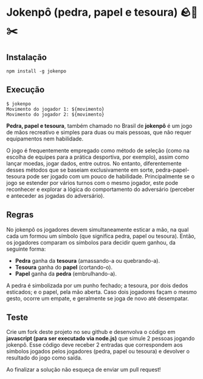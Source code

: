Jokenpô (pedra, papel e tesoura) 🪨🧻✂️
================================

## Instalação
`npm install -g jokenpo`

## Execução
```
$ jokenpo
Movimento do jogador 1: ${movimento}
Movimento do jogador 2: ${movimento}
```


**Pedra, papel e tesoura**, também chamado no Brasil de **jokenpô** é um jogo de mãos recreativo e simples para duas ou mais pessoas, que não requer equipamentos nem habilidade.

O jogo é frequentemente empregado como método de seleção (como na escolha de equipes para a prática desportiva, por exemplo), assim como lançar moedas, jogar dados, entre outros. No entanto, diferentemente desses métodos que se baseiam exclusivamente em sorte, pedra-papel-tesoura pode ser jogado com um pouco de habilidade. Principalmente se o jogo se estender por vários turnos com o mesmo jogador, este pode reconhecer e explorar a lógica do comportamento do adversário (perceber e anteceder as jogadas do adversário).

Regras
------

No jokenpô os jogadores devem simultaneamente esticar a mão, na qual cada um formou um símbolo (que significa pedra, papel ou tesoura). Então, os jogadores comparam os símbolos para decidir quem ganhou, da seguinte forma:

 - **Pedra** ganha da **tesoura** (amassando-a ou quebrando-a).
 - **Tesoura** ganha do **papel** (cortando-o).
 - **Papel** ganha da **pedra** (embrulhando-a).

A pedra é simbolizada por um punho fechado; a tesoura, por dois dedos esticados; e o papel, pela mão aberta. Caso dois jogadores façam o mesmo gesto, ocorre um empate, e geralmente se joga de novo até desempatar.

Teste
-----

Crie um fork deste projeto no seu github e desenvolva o código em **javascript (para ser executado via node.js)** que simule 2 pessoas jogando jokenpô. Esse código deve receber 2 entradas que correspondem aos símbolos jogados pelos jogadores (pedra, papel ou tesoura) e devolver o resultado do jogo como saída.

Ao finalizar a solução não esqueça de enviar um pull request!
